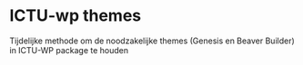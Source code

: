 # ICTU-wp themes
Tijdelijke methode om de noodzakelijke themes (Genesis en Beaver Builder) in ICTU-WP package te houden
